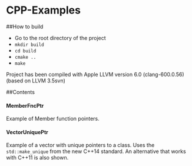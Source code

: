 # CPP-Examples

##How to build
- Go to the root directory of the project
- `mkdir build`
- `cd build`
- `cmake ..`
- `make`

Project has been compiled with Apple LLVM version 6.0 (clang-600.0.56) (based on LLVM 3.5svn)

##Contents
#### MemberFncPtr
Example of Member function pointers.  

#### VectorUniquePtr
Example of a vector with unique pointers to a class. Uses the `std::make_unique` from the new C++14 standard. An alternative that works with C++11 is also shown.

